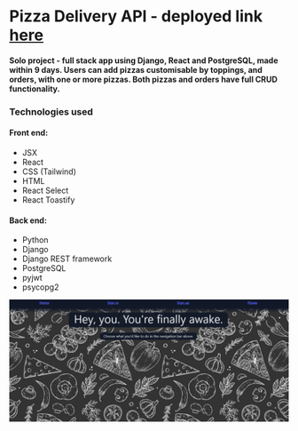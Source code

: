 # Pizza Delivery API - deployed link [here](https://pizza-delivery-api.netlify.app/)

#### Solo project - full stack app using Django, React and PostgreSQL, made within 9 days. Users can add pizzas customisable by toppings, and orders, with one or more pizzas. Both pizzas and orders have full CRUD functionality.

### Technologies used

#### Front end:
- JSX
- React
- CSS (Tailwind)
- HTML
- React Select
- React Toastify

#### Back end:
- Python
- Django
- Django REST framework
- PostgreSQL
- pyjwt
- psycopg2

![Pizza Delivery API Homepage](./readme-images/homepage.png "Homepage")